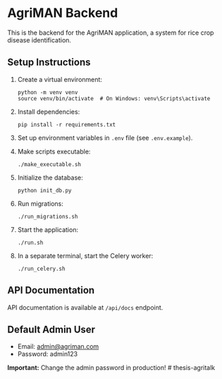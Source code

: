 # AgriMAN Backend

This is the backend for the AgriMAN application, a system for rice crop disease identification.

## Setup Instructions

1. Create a virtual environment:
   ```
   python -m venv venv
   source venv/bin/activate  # On Windows: venv\Scripts\activate
   ```

2. Install dependencies:
   ```
   pip install -r requirements.txt
   ```

3. Set up environment variables in `.env` file (see `.env.example`).

4. Make scripts executable:
   ```
   ./make_executable.sh
   ```

5. Initialize the database:
   ```
   python init_db.py
   ```

6. Run migrations:
   ```
   ./run_migrations.sh
   ```

7. Start the application:
   ```
   ./run.sh
   ```

8. In a separate terminal, start the Celery worker:
   ```
   ./run_celery.sh
   ```

## API Documentation

API documentation is available at `/api/docs` endpoint.

## Default Admin User

- Email: admin@agriman.com
- Password: admin123

**Important:** Change the admin password in production! # thesis-agritalk

